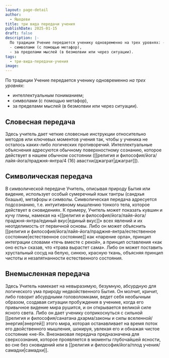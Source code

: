```yaml
---
layout: page-detail
author:
  - Яшодеви
title: три вида передачи учения
publishDate: 2025-01-15
draft: false
description: |-
  По традиции Учение передается ученику одновременно на трех уровнях: - интеллектуальным пониманием;
  - символами (с помощью метафор),
  - за пределами мыслей (в безмолвии или через ситуации).
tags:
  - три-вида-передачи-учения
image:
---
```

По традиции Учение передается ученику одновременно *на трех уровнях*:

- интеллектуальным пониманием;
- символами (с помощью метафор),
- за пределами мыслей (в безмолвии или через ситуации).

## Словесная передача
Здесь учитель дает четкие словесные инструкции относительно методов или ключевых моментов учения так, чтобы у ученика не осталось каких-либо логических противоречий. Интеллектуальные объяснения адресуются обычному поверхностному сознанию, которое действует в нашем обычном состоянии ([[религия и философия/йога/лайя-йога/праджня-янтра/4 (16) авастхи/джаграт|джаграт]]).

## Символическая передача
В символической передаче Учитель, описывая природу Бытия или видение, использует особый сумеречный язык тантры (сандхья бхашья), метафоры и символы. Символическая передача адресуется подсознанию, т.е.
интуитивному мышлению тонкого тела, которое действует в сновидениях. К примеру, Учитель может показать кувшин и кучу глины, намекая на «[[религия и философия/йога/лайя-йога/праджня-янтра/единый вкус|единый вкус]]» всех явлений и их неотделимость от первичной основы. Либо он может объяснить [[религия и философия/йога/лайя-йога/праджня-янтра/естественное состояние|естественное состояние]] как «парение орла», принцип интеграции словами «течь вместе с рекой», а принцип оставления «как оно есть» сказав, что «трава вырастет сама». Либо он
может поставить хрустальный сосуд на белую, синюю, красную ткань, объясняя принцип чистоты и незапятнанности естественного состояния.

## Внемысленная передача
Здесь Учитель намекает на невыразимую, безумную, абсурдную для логического ума природу недвойственного Бытия. Он молчит, кричит, либо говорит абсурдными головоломками, ведет себя необычным образом, создавая ситуации пробуждения в ученике, когда его привычное видение мира рушится, и он открывается великой силе ясного света. Либо он дает ученику соприкоснуться с сильной [[религия и философия/санатана дхарма/законы и силы вселенной/энергия|энергей]] этого мира, которая останавливает на время поток его двойственного мышления, шокируя, увлекая его и обнажая чистое состояние «не-Я». Внезнаковая передача предназначена для сверхсознания, которое проявляется в моменты глубочайшей ясности, во сне без сновидений или в [[религия и философия/йога/плод учения/самадхи|самадхи]].